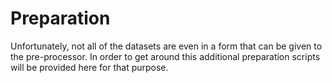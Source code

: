 # Preparation

Unfortunately, not all of the datasets are even in a form that can be given to the pre-processor.
In order to get around this additional preparation scripts will be provided here for that purpose.
